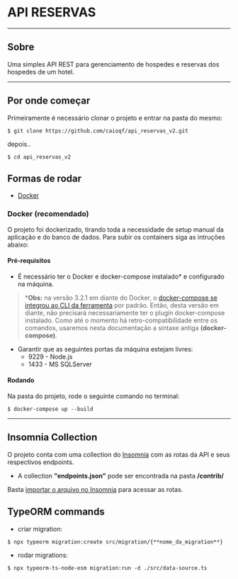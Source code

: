 # API RESERVAS
----
## Sobre

Uma simples API REST para gerenciamento de hospedes e reservas dos hospedes de um hotel.

---

## Por onde começar

Primeiramente é necessário clonar o projeto e entrar na pasta do mesmo:

````
$ git clone https://github.com/caioqf/api_reservas_v2.git
````
depois..
````
$ cd api_reservas_v2
````


## Formas de rodar 

- [Docker](#docker-recomendado)
<!-- - [Manualmente](#manuamente) -->


### Docker (recomendado)

O projeto foi dockerizado, tirando toda a necessidade de setup manual da aplicação e do banco de dados. Para subir os containers siga as intruções abaixo:
#### Pré-requisitos
- É necessário ter o Docker e docker-compose instalado* e configurado na máquina.

> ***Obs:** na versão 3.2.1 em diante do Docker, o [docker-compose se integrou ao CLI da ferramenta](https://docs.docker.com/compose/#compose-v2-and-the-new-docker-compose-command) por padrão. Então, desta versão em diante, não precisará necessariamente ter o plugin docker-compose instalado. 
Como até o momento há retro-compatibilidade entre os comandos, usaremos nesta documentação a sintaxe antiga **(docker-compose)**.

- Garantir que as seguintes portas da máquina estejam livres:
  - 9229 - Node.js
  - 1433 - MS SQLServer

#### Rodando
Na pasta do projeto, rode o seguinte comando no terminal:
````
$ docker-compose up --build
````

___
<!-- ### Manuamente

É uma forma mais trabalhosa de rodar o projeto, mas caso o Docker não seja uma realidade no seu ambiente, é a unica forma de subir a aplicação.

#### Pré-requisitos

- Node v17.4
- SQLServer

#### Rodando

É necessário fazer o setup do banco de dados SQLServer com as seguintes informações:

- Os parâmetros para conexão:
    - porta: 1433,
    - usuário: sa,
    - senha: @teste1746,

- Um banco com nome **hotel** quem contem o esquema **dbo**. Que é onde todas as tabelas serão armazenadas.  

Na pasta do projeto rodar o comando 
````
$ npm install 
````

depois...

````
npm run dev 
````-->

## Insomnia Collection

O projeto conta com uma collection do [Insomnia](https://docs.insomnia.rest/) com as rotas da API e seus respectivos endpoints.
- A collection **"endpoints.json"** pode ser encontrada na pasta **/contrib/**

Basta [importar o arquivo no Insomnia](https://docs.insomnia.rest/insomnia/import-export-data#import-data) para acessar as rotas.

## TypeORM commands

- criar migration:
````
$ npx typeorm migration:create src/migration/{**nome_da_migration**}
````

- rodar migrations:
````
$ npx typeorm-ts-node-esm migration:run -d ./src/data-source.ts 
````